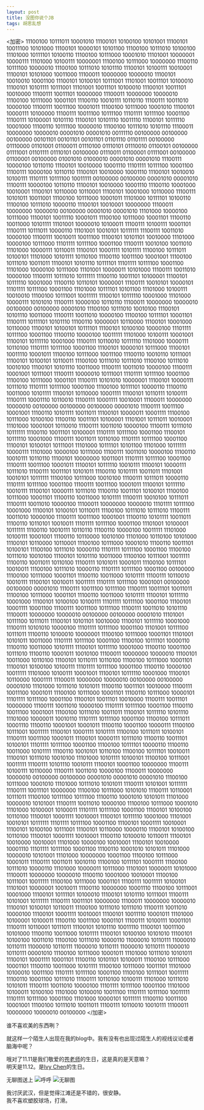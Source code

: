 ```yaml
---
layout: post
title: 没图你说个JB
tags: 胡思乱想
---
```

<加密>
11100100 10111011 10001010 11100101 10100100 10101001 11100101 10011100 10101000 11100101 10000101 10101100 11100100 10111010 10100100 11101000 10111101 10100110 11100100 10111000 10001010 11101001 10000001 10000111 11101000 10100111 10000001 11100100 10111000 10000000 11100110 10111100 10000010 11100100 10111010 10101110 11100101 10100111 10010001 11100101 10101000 10011000 11100011 10000000 10000010 11100101 10010010 10001100 11100101 10100101 10111001 11101001 10011101 10100010 11100101 10101111 10111001 11101001 10011101 10100010 11100101 10011101 10010000 11100111 10011101 10000000 11100011 10000000 10000010 11100100 10111000 10001101 11100110 10010111 10110110 11100111 10011010 10000100 11100111 10011100 10001011 11100100 10111000 10001010 11100101 10000111 10100000 11100111 10011100 10111100 11101111 10111100 10001100 11100111 10100001 10101110 11100101 10101110 10011110 11100101 10111110 10001000 11100110 10111100 10000010 11100100 10111010 10101110 11100011 10000000 10000010 00001010 00001010 00111110 00100000 00100000 00100000 00101101 00101101 00101101 01101110 01101111 00100000 01110000 01101001 01100011 01110100 01110101 01110010 01100101 00100000 01111001 01101111 01110101 00100000 01110011 01100001 01111001 00100000 01100001 00100000 01001010 01000010 00001010 00001010 11100111 10000100 10110110 11100101 10010000 10001110 11101111 10111100 10001100 11100111 10000100 10110110 11100101 10010000 10001110 11100101 10010010 10100111 11101111 10111100 10011111 00100000 00100000 00001010 00001010 11100111 10000100 10110110 11100101 10010000 10001110 11100110 10001000 10010001 11100101 10110000 10110001 11100101 10001000 10110000 11100111 10101011 10011001 11100100 10111000 10001011 11101000 10111101 10100110 11100100 10111010 10000110 11100101 10010001 10000000 11100011 10000000 10000010 00100000 00001010 00001010 11101000 10000100 10111000 11100101 10011110 10001011 11100100 10111000 10001101 11100110 10011000 10101111 11101001 10000010 10100011 11100111 10100111 10001101 11100111 10111011 10000110 11101001 10010101 10111111 11100111 10011010 10000100 11100111 10010011 10011100 11100101 10101101 10010000 11101000 10000100 10111000 11101111 10111100 10001100 11100111 10010100 10011010 11101000 10000111 10110011 11100101 10001111 10101111 11100100 10111011 10100101 11101000 10101111 10110100 11100110 10011100 10001001 11100100 10111010 10011011 11100101 10101110 10111101 11101111 10111100 10001100 11101000 10000100 10111000 11101001 10000011 10101000 11100111 10011010 10000100 11100111 10111010 10111111 11100110 10011101 10100001 11100101 10111110 10001000 11100110 10110101 10000001 11100111 10010101 10000101 11101111 10111100 10001100 11101000 10111101 10101100 11101000 10100111 10010010 11100100 10111001 10011111 11100101 10111110 10001000 11101000 10000111 10101010 11100111 10000100 10110110 11100011 10000000 10000010 00100000 00100000 00001010 11100100 10111010 10010100 11100101 10101110 10011000 11100111 10011010 10000100 11100100 10111101 10001101 11100111 10111101 10101110 11100110 10000001 10110000 11100101 10001000 10110000 11100101 10100101 10111101 11100101 10100100 10000100 11101111 10111100 10001100 11100110 10000100 10011111 11101000 10100111 10001001 11100101 10111110 10001000 11100111 10110010 10111110 11101000 10000111 10110100 11101111 10111100 10001100 11100101 10000101 10111000 11100101 10011110 10001011 11100100 10111000 10011100 11100110 10010110 10111001 11100101 10100101 10110011 11100100 10111010 10111010 11100100 10111010 10010100 11100101 10101110 10011000 11100111 10011010 10000100 11100111 10001001 10111001 11100111 10000010 10111001 11101111 10111100 10001100 11100100 10111000 10001101 11100111 10101010 10000001 11100101 10000111 10111010 11101111 10111100 10001100 11100100 10111101 10000110 11100110 10011000 10101111 11100101 10110000 10001111 11100101 10110111 10100111 11100111 10001110 10110010 11100111 10001111 10010001 11100011 10000000 10000010 00100000 00100000 00100000 00001010 11100111 10011100 10001001 11100110 10101111 10011011 11100101 10000011 10001111 11100100 10111000 10100100 11100110 10011101 10100001 11101001 10111011 10010001 11101000 10001001 10110010 11100111 10011010 10000100 11100111 10111010 10111111 11100110 10011101 10100001 11101111 10111100 10001100 11100101 10111110 10001000 11100111 10011011 10110100 11101111 10111100 10001100 11100101 10100101 10111001 11101000 10111101 10101100 11101000 10111111 10000111 11101000 10000100 10111000 11100111 10011010 10000100 11100110 10010111 10110110 11100101 10000000 10011001 11101111 10111100 10001100 11100111 10011100 10001011 11100101 10111110 10010111 11100101 10000111 10111010 11100111 10011101 10101011 11100110 10101111 10011011 11101001 10010101 10111111 11100100 10111000 10010100 11100111 10111011 10000110 11101111 10111100 10001100 11100111 10011100 10001011 11100101 10111110 10010111 11100101 10000111 10111010 11100110 10011101 10100101 11100100 10111000 10001101 11100110 10011000 10101111 11100111 10010100 10111011 11100111 10011010 10000100 11100011 10000000 10000010 11101111 10111100 10001000 11100101 10100101 10110011 11100100 10111010 10111010 11100111 10011010 10000100 11100111 10011100 10001001 11100110 10101111 10011011 11100110 10110101 10010011 11101111 10111100 10001100 11101001 10100001 10111111 11100110 10010111 10110110 11100110 10000100 10011111 11101000 10100111 10001001 11100110 10110000 10010100 11101000 10110100 10101000 11100101 10110000 10110001 11100100 10111000 10001010 11100110 10011101 10100101 11100100 10111010 10000110 11101111 10111100 10001100 11100100 10111010 10010100 11100101 10101110 10011000 11100100 10111001 10011111 11100110 10011011 10110100 11100111 10101011 10001011 11100100 10111101 10010011 11100100 10111010 10000110 11101111 10111100 10001100 00100000 11100100 10111000 10001101 11100110 10011000 10101111 11100111 10110010 10010111 11100101 10010011 10011111 11101111 10111100 10001001 00100000 00100000 00001010 11100111 10011100 10111100 11100111 10011101 10011011 11100100 10111000 10001101 11100110 10011000 10101111 11100101 10111110 10001000 11100101 10100100 10100111 11101111 10111100 10001100 11100101 10001111 10001100 11100111 10011100 10111100 11100111 10011010 10101110 11100011 10000000 10000010 00100000 00100000 00001010 11101001 10111100 10111011 11100101 10101101 10010000 11100101 10111110 10001000 11100111 10101010 10000100 11101111 10111100 10001100 11101001 10111100 10111011 11100110 10100010 10000001 11100100 10111000 10001101 11101001 10101011 10011000 11101111 10111100 10001100 11100100 10111101 10000110 11100110 10011000 10101111 11100101 10111110 10001000 11100110 10001100 10111010 11100110 10001011 10010100 11100011 10000000 10000010 11100101 10011000 10110100 11100101 10110111 10110100 11100100 10111000 10001101 11100101 10100100 10100111 11101111 10111100 10001100 11100110 10000100 10011111 11101000 10100111 10001001 11100101 10111110 10001000 11100101 10110000 10001111 11100011 10000000 10000010 00100000 00100000 00001010 11101000 10111010 10101011 11100110 10011101 10010000 11100111 10011100 10001011 11100100 10111000 10001101 11100110 10111000 10000101 11101111 10111100 10001100 11100101 10011101 10010000 11100111 10011101 10000000 11100111 10011010 10000100 11101111 10111100 10001100 11100110 10011100 10001001 11100100 10111010 10011011 11100101 10111110 10101110 11101000 10000011 10010110 11101111 10111100 10001100 11100100 10111011 10001110 11100110 10001001 10001011 11100110 10001100 10000111 11100100 10111001 10011111 11100101 10001111 10101111 11100100 10111011 10100101 11100111 10011100 10001011 11100101 10000111 10111010 11100110 10011101 10100101 11101111 10111100 10001100 11100100 10111101 10000110 11100110 10011000 10101111 11100110 10010101 10110100 11100100 10111101 10010011 11100101 10111010 10010100 11101000 10101111 10100101 11100100 10111001 10011111 11100111 10101110 10010111 11100101 10001100 10000000 11100111 10100111 10110000 11100111 10011010 10000100 11100011 10000000 10000010 00100000 00100000 00001010 00001010 00001010 11100100 10111000 10001010 11101000 10111010 10101011 11100111 10101001 10111111 11100111 10011101 10000000 11100100 10111000 10101010 11100111 10110001 10111011 11100100 10111100 10111100 11100110 10001010 10101011 11101000 10000010 10101001 11100111 10011010 10000100 11100100 10111000 10001010 11101000 10100001 10100011 11101111 10111100 10001100 11100101 10100100 10110100 11100101 10001111 10010001 11100101 10111110 10001000 11101001 10010101 10111111 11101111 10111100 10001100 11100101 10001111 10010001 11100101 10100100 10111001 11100101 10110000 10000110 11100101 10100100 10110100 11100101 10001111 10010001 11100110 10100010 10110011 11100101 10010000 10010001 11101000 10000100 10010001 11100101 10010000 10001110 11101111 10111100 10001100 11100110 10001010 10101011 11101000 10000010 10101001 11101000 10000000 10001100 11100100 10111000 10001011 11100111 10011011 10010110 11100100 10111101 10001111 11100100 10111010 10000110 11101000 10000011 10111000 11101001 10000011 10101000 11100011 10000000 10000010 11100110 10001000 10010001 11100100 10111001 10011111 11100100 10111000 10001101 11100111 10011111 10100101 11101001 10000001 10010011 11100110 10000000 10001110 11100100 10111001 10001000 11100101 10111101 10100010 11100101 10101110 10111001 11100111 10101001 10111111 11100111 10011101 10000000 11100011 10000000 10000010 11100101 10100101 10110011 11100100 10111010 10111010 11100111 10011010 10000100 11100101 10001111 10010001 11100101 10011110 10001011 11101000 10100001 10100011 11100110 10011100 10001101 11100111 10100111 10001101 11100111 10110001 10111011 11100101 10101110 10011110 11100101 10011100 10101000 11100110 10011000 10101111 11100101 10100100 10101010 11100101 10100100 10011010 11100100 10111010 10000110 11000010 10110111 11000010 10110111 11000010 10110111 11000010 10110111 11000010 10110111 11000010 10110111 00001010 11100100 10111000 10001011 11101000 10111010 10101011 11100101 10001111 10001101 11100110 10101101 10100011 11100100 10111000 10001101 11100110 10011000 10101111 11100100 10111000 10011101 11101000 10100010 10011100 11101111 10111100 10001100 11100100 10111001 10011111 11100110 10001100 10111010 11100111 10110100 10100111 11101000 10111010 10101011 11100111 10011010 10000100 11101111 10111100 10001100 11101000 10100011 10100100 11101000 10100010 10011100 11101111 10111100 10011111 11101111 10111100 10001100 11101000 10000101 10111111 11100110 10011100 10001001 11100100 10111010 10011011 11100111 10110010 10010111 11100011 10000000 10000010 00100000
</加密>

谁不喜欢美的东西咧？

就这样一个陌生人出现在我的blog中。我有没有也出现过陌生人的视线议论或者脑海中呢？

哦对了11.11是我们敬爱的[苍老师](http://www.weibo.com/u/1739928273)的生日，这是真的是天意嘛？  
明天是11.12。是[Ivy Chen](http://www.weibo.com/dafachen)的生日。


无聊图送上
![呼呼](https://h.xavierskip.com:42049/i/6fcee2b62ae096c5f2704b75cd1b7f4ff95f59070a3791424f20293bec70e835.jpg)
![无聊图](http://ww2.sinaimg.cn/large/a74ecc4cjw1dzpmjogwgvj.jpg)


我讨厌武汉，但是觉得江滩还是不错的，很安静。  
我不喜欢塑胶球场，打滑。 

